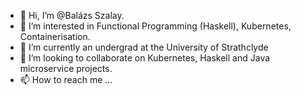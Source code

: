- 👋 Hi, I’m @Balázs Szalay.
- 👀 I’m interested in Functional Programming (Haskell), Kubernetes, Containerisation.
- 🌱 I’m currently an undergrad at the University of Strathclyde
- 💞️ I’m looking to collaborate on Kubernetes, Haskell and Java microservice projects.
- 📫 How to reach me ...

<!---
bilko26/bilko26 is a ✨ special ✨ repository because its `README.md` (this file) appears on your GitHub profile.
You can click the Preview link to take a look at your changes.
--->
